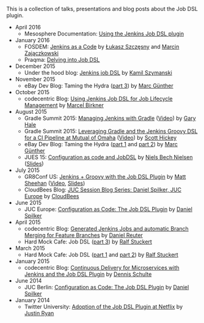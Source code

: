 This is a collection of talks, presentations and blog posts about the Job DSL plugin.

* April 2016
    * Mesosphere Documentation:
      [Using the Jenkins Job DSL plugin](https://docs.mesosphere.com/usage/managing-services/velocity/jenkins-job-dsl-plugin/)
* January 2016
    * FOSDEM:
      [Jenkins as a Code](https://fosdem.org/2016/schedule/event/jenkins_as_code/)
      by [Łukasz Szczęsny](https://twitter.com/wybczu) and [Marcin Zajączkowski](https://twitter.com/SolidSoftBlog)
    * Praqma:
      [Delving into Job DSL](http://www.praqma.com/stories/delving-into-job-dsl/)
* December 2015
    * Under the hood blog:
      [Jenkins job DSL](http://kamilszymanski.github.io/jenkins-job-dsl/)
      by [Kamil Szymanski](https://twitter.com/kszdev)
* November 2015
    * eBay Dev Blog: Taming the Hydra ([part 3](http://www.technology-ebay.de/the-teams/mobile-de/blog/taming-the-hydra-part-3.html))
      by [Marc Günther](https://github.com/marc-guenther)
* October 2015
    * codecentric Blog:
      [Using Jenkins Job DSL for Job Lifecycle Management](https://blog.codecentric.de/en/2015/10/using-jenkins-job-dsl-for-job-lifecycle-management/)
      by [Marcel Birkner](https://github.com/MarcelBirkner)
* August 2015
    * Gradle Summit 2015:
      [Managing Jenkins with Gradle](http://gradle.org/managing-jenkins-with-gradle/)
      ([Video](https://www.youtube.com/watch?v=uV8XG3sX_is))
      by [Gary Hale](https://github.com/ghale)
    * Gradle Summit 2015:
      [Leveraging Gradle and the Jenkins Groovy DSL for a CI Pipeline at Mutual of Omaha](http://gradle.org/leveraging-gradle-and-the-jenkins-groovy-dsl-for-a-ci-pipeline-at-mutual-of-omaha/)
      ([Video](https://www.youtube.com/watch?v=1mTve31Svh8))
      by [Scott Hickey](https://twitter.com/jshickey)
    * eBay Dev Blog: Taming the Hydra ([part 1](http://www.technology-ebay.de/the-teams/mobile-de/blog/taming-the-hydra-part-1.html)
      and [part 2](http://www.technology-ebay.de/the-teams/mobile-de/blog/taming-the-hydra-part-2.html))
      by [Marc Günther](https://github.com/marc-guenther)
    * JUES 15: [Configuration as code and JobDSL](http://www.code-conf.com/jues15/program/#configuration-as-code-and-jobdsl)
      by [Niels Bech Nielsen](https://twitter.com/nielsbech)
      ([Slides](https://drive.google.com/file/d/0B7COmBHPVvgEcGdsY1dXMFgtNUE/view?usp=sharing))
* July 2015
    * GR8Conf US: [Jenkins + Groovy with the Job DSL Plugin](http://gr8conf.us/#/talk/217)
      by [Matt Sheehan](https://gitbhub.com/sheehan)
      ([Video](https://www.youtube.com/watch?v=SSK_JaBacE0), [Slides](http://sheehan.github.io/job-dsl-slides/#/))
    * CloudBees Blog: [JUC Session Blog Series: Daniel Spilker, JUC Europe](http://blog.cloudbees.com/2015/07/juc-session-blog-series-daniel-spilker.html)
      by [CloudBees](https://www.cloudbees.com/)
* June 2015
    * JUC Europe: [Configuration as Code: The Job DSL Plugin](https://www.cloudbees.com/jenkins/juc-2015/abstracts/europe/01-01-1500-spilker)
      by [Daniel Spilker](https://github.com/daspilker)
* April 2015
    * codecentric Blog:
      [Generated Jenkins Jobs and automatic Branch Merging for Feature Branches](https://blog.codecentric.de/en/2015/04/generated-jenkins-jobs-and-automatic-branch-merging-for-feature-branches/)
      by [Daniel Reuter](https://github.com/ReuDa)
    * Hard Mock Cafe:
      Job DSL ([part 3](http://hardmockcafe.blogspot.de/2015/04/job-dsl-part-iii.html))
      by [Ralf Stuckert](https://www.blogger.com/profile/16798858616821611604)
* March 2015
    * Hard Mock Cafe:
      Job DSL ([part 1](http://hardmockcafe.blogspot.de/2015/03/job-dsl-part-i.html) and
      [part 2](http://hardmockcafe.blogspot.de/2015/03/job-dsl-part-ii.html))
      by [Ralf Stuckert](https://www.blogger.com/profile/16798858616821611604)
* January 2015
    * codecentric Blog:
      [Continuous Delivery for Microservices with Jenkins and the Job DSL Plugin](https://blog.codecentric.de/en/2015/01/continuous-delivery-microservices-jenkins-job-dsl-plugin/)
      by [Dennis Schulte](https://github.com/denschu)
* June 2014
    * JUC Berlin: [Configuration as Code: The Job DSL Plugin](https://www.cloudbees.com/event/topic/lightning-talk-2-configuration-code-job-dsl-plugin)
      by [Daniel Spilker](https://github.com/daspilker)
* January 2014
    * Twitter University: [Adoption of the Job DSL Plugin at Netflix](https://engineering.twitter.com/university/videos/adoption-of-the-job-dsl-plugin-at-netflix)
      by [Justin Ryan](https://github.com/quidryan)
